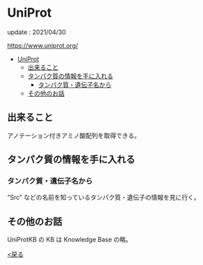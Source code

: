 <!-- title: UniProt - database -->
[link-return]: /bioinfo/bioinfo_database.html

# UniProt

update : 2021/04/30

https://www.uniprot.org/

- [UniProt](#uniprot)
  - [出来ること](#出来ること)
  - [タンパク質の情報を手に入れる](#タンパク質の情報を手に入れる)
    - [タンパク質・遺伝子名から](#タンパク質遺伝子名から)
  - [その他のお話](#その他のお話)

## 出来ること

アノテーション付きアミノ酸配列を取得できる。

## タンパク質の情報を手に入れる
### タンパク質・遺伝子名から
”Src” などの名前を知っているタンパク質・遺伝子の情報を見に行く。

## その他のお話

UniProtKB の KB は Knowledge Base の略。

[<戻る][link-return]